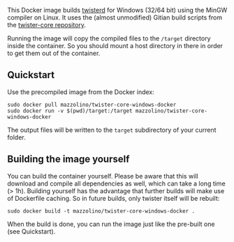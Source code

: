 This Docker image builds [twisterd](https://github.com/miguelfreitas/twister-core) for Windows (32/64 bit) using the MinGW
compiler on Linux. It uses the (almost unmodified) Gitian build scripts from the [twister-core repository](https://github.com/miguelfreitas/twister-core/).

Running the image will copy the compiled files to the `/target` directory inside the container. So you should mount a host directory in
there in order to get them out of the container.

## Quickstart

Use the precompiled image from the Docker index:

    sudo docker pull mazzolino/twister-core-windows-docker
    sudo docker run -v $(pwd)/target:/target mazzolino/twister-core-windows-docker

The output files will be written to the `target` subdirectory of your current folder.

## Building the image yourself

You can build the container yourself. Please be aware that this will
download and compile all dependencies as well, which can take a long
time (> 1h). Building yourself has the advantage that further builds
will make use of Dockerfile caching. So in future builds, only twister itself will be rebuilt:

    sudo docker build -t mazzolino/twister-core-windows-docker .

When the build is done, you can run the image just like the pre-built
one (see Quickstart).
